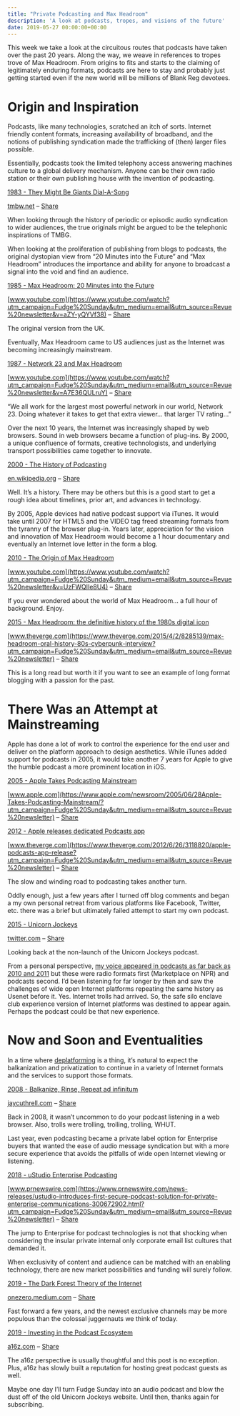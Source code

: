 ```yaml
---
title: "Private Podcasting and Max Headroom"
description: 'A look at podcasts, tropes, and visions of the future'
date: 2019-05-27 00:00:00+00:00
---
```


This week we take a look at the circuitous routes that podcasts have taken over the past 20 years. Along the way, we weave in references to tropes trove of Max Headroom. From origins to fits and starts to the claiming of legitimately enduring formats, podcasts are here to stay and probably just getting started even if the new world will be millions of Blank Reg devotees.

Origin and Inspiration
======================

Podcasts, like many technologies, scratched an itch of sorts. Internet friendly content formats, increasing availability of broadband, and the notions of publishing syndication made the trafficking of (then) larger files possible.

Essentially, podcasts took the limited telephony access answering machines culture to a global delivery mechanism. Anyone can be their own radio station or their own publishing house with the invention of podcasting.

[1983 - They Might Be Giants Dial-A-Song](http://tmbw.net/wiki/Dial-A-Song?utm_campaign=Fudge%20Sunday&utm_medium=email&utm_source=Revue%20newsletter)

[tmbw.net](http://tmbw.net/wiki/Dial-A-Song?utm_campaign=Fudge%20Sunday&utm_medium=email&utm_source=Revue%20newsletter) – [Share](http://rev.vu/oDnxqn?utm_campaign=Issue&utm_content=share&utm_medium=email&utm_source=Fudge+Sunday)

When looking through the history of periodic or episodic audio syndication to wider audiences, the true originals might be argued to be the telephonic inspirations of TMBG.

When looking at the proliferation of publishing from blogs to podcasts, the original dystopian view from “20 Minutes into the Future” and “Max Headroom” introduces the importance and ability for anyone to broadcast a signal into the void and find an audience.

[1985 - Max Headroom: 20 Minutes into the Future](https://www.youtube.com/watch?utm_campaign=Fudge%20Sunday&utm_medium=email&utm_source=Revue%20newsletter&v=aZY-yQYVf38)

[www.youtube.com](https://www.youtube.com/watch?utm_campaign=Fudge%20Sunday&utm_medium=email&utm_source=Revue%20newsletter&v=aZY-yQYVf38) – [Share](http://rev.vu/dM6QNX?utm_campaign=Issue&utm_content=share&utm_medium=email&utm_source=Fudge+Sunday)

The original version from the UK.

Eventually, Max Headroom came to US audiences just as the Internet was becoming increasingly mainstream.

[1987 - Network 23 and Max Headroom](https://www.youtube.com/watch?utm_campaign=Fudge%20Sunday&utm_medium=email&utm_source=Revue%20newsletter&v=A7E36QULruY)

[www.youtube.com](https://www.youtube.com/watch?utm_campaign=Fudge%20Sunday&utm_medium=email&utm_source=Revue%20newsletter&v=A7E36QULruY) – [Share](http://rev.vu/4KPkxa?utm_campaign=Issue&utm_content=share&utm_medium=email&utm_source=Fudge+Sunday)

“We all work for the largest most powerful network in our world, Network 23. Doing whatever it takes to get that extra viewer… that larger TV rating…”

Over the next 10 years, the Internet was increasingly shaped by web browsers. Sound in web browsers became a function of plug-ins. By 2000, a unique confluence of formats, creative technologists, and underlying transport possibilities came together to innovate.

[2000 - The History of Podcasting](https://en.wikipedia.org/wiki/History_of_podcasting?utm_campaign=Fudge%20Sunday&utm_medium=email&utm_source=Revue%20newsletter)

[en.wikipedia.org](https://en.wikipedia.org/wiki/History_of_podcasting?utm_campaign=Fudge%20Sunday&utm_medium=email&utm_source=Revue%20newsletter) – [Share](http://rev.vu/ed403J?utm_campaign=Issue&utm_content=share&utm_medium=email&utm_source=Fudge+Sunday)

Well. It’s a history. There may be others but this is a good start to get a rough idea about timelines, prior art, and advances in technology.

By 2005, Apple devices had native podcast support via iTunes. It would take until 2007 for HTML5 and the VIDEO tag freed streaming formats from the tyranny of the browser plug-in. Years later, appreciation for the vision and innovation of Max Headroom would become a 1 hour documentary and eventually an Internet love letter in the form a blog.

[2010 - The Origin of Max Headroom](https://www.youtube.com/watch?utm_campaign=Fudge%20Sunday&utm_medium=email&utm_source=Revue%20newsletter&v=UzFWQIIe8U4)

[www.youtube.com](https://www.youtube.com/watch?utm_campaign=Fudge%20Sunday&utm_medium=email&utm_source=Revue%20newsletter&v=UzFWQIIe8U4) – [Share](http://rev.vu/YlaGZ5?utm_campaign=Issue&utm_content=share&utm_medium=email&utm_source=Fudge+Sunday)

If you ever wondered about the world of Max Headroom… a full hour of background. Enjoy.

[2015 - Max Headroom: the definitive history of the 1980s digital icon](https://www.theverge.com/2015/4/2/8285139/max-headroom-oral-history-80s-cyberpunk-interview?utm_campaign=Fudge%20Sunday&utm_medium=email&utm_source=Revue%20newsletter)

[www.theverge.com](https://www.theverge.com/2015/4/2/8285139/max-headroom-oral-history-80s-cyberpunk-interview?utm_campaign=Fudge%20Sunday&utm_medium=email&utm_source=Revue%20newsletter) – [Share](http://rev.vu/4KPkxk?utm_campaign=Issue&utm_content=share&utm_medium=email&utm_source=Fudge+Sunday)

This is a long read but worth it if you want to see an example of long format blogging with a passion for the past.

There Was an Attempt at Mainstreaming
=====================================

Apple has done a lot of work to control the experience for the end user and deliver on the platform approach to design aesthetics. While iTunes added support for podcasts in 2005, it would take another 7 years for Apple to give the humble podcast a more prominent location in iOS.

[2005 - Apple Takes Podcasting Mainstream](https://www.apple.com/newsroom/2005/06/28Apple-Takes-Podcasting-Mainstream/?utm_campaign=Fudge%20Sunday&utm_medium=email&utm_source=Revue%20newsletter)

[www.apple.com](https://www.apple.com/newsroom/2005/06/28Apple-Takes-Podcasting-Mainstream/?utm_campaign=Fudge%20Sunday&utm_medium=email&utm_source=Revue%20newsletter) – [Share](http://rev.vu/raV36E?utm_campaign=Issue&utm_content=share&utm_medium=email&utm_source=Fudge+Sunday)

[2012 - Apple releases dedicated Podcasts app](https://www.theverge.com/2012/6/26/3118820/apple-podcasts-app-release?utm_campaign=Fudge%20Sunday&utm_medium=email&utm_source=Revue%20newsletter)

[www.theverge.com](https://www.theverge.com/2012/6/26/3118820/apple-podcasts-app-release?utm_campaign=Fudge%20Sunday&utm_medium=email&utm_source=Revue%20newsletter) – [Share](http://rev.vu/XGAbam?utm_campaign=Issue&utm_content=share&utm_medium=email&utm_source=Fudge+Sunday)

The slow and winding road to podcasting takes another turn.

Oddly enough, just a few years after I turned off blog comments and began a my own personal retreat from various platforms like Facebook, Twitter, etc. there was a brief but ultimately failed attempt to start my own podcast.

[2015 - Unicorn Jockeys](https://twitter.com/UnicornJockeys/status/678296062382092289?utm_campaign=Fudge%20Sunday&utm_medium=email&utm_source=Revue%20newsletter)

[twitter.com](https://twitter.com/UnicornJockeys/status/678296062382092289?utm_campaign=Fudge%20Sunday&utm_medium=email&utm_source=Revue%20newsletter) – [Share](http://rev.vu/nanxD6?utm_campaign=Issue&utm_content=share&utm_medium=email&utm_source=Fudge+Sunday)

Looking back at the non-launch of the Unicorn Jockeys podcast.

From a personal perspective, [my voice appeared in podcasts as far back as 2010 and 2011](https://jaycuthrell.com/media/?utm_campaign=Fudge%20Sunday&utm_medium=email&utm_source=Revue%20newsletter) but these were radio formats first (Marketplace on NPR) and podcasts second. I’d been listening for far longer by then and saw the challenges of wide open Internet platforms repeating the same history as Usenet before it. Yes. Internet trolls had arrived. So, the safe silo enclave club experience version of Internet platforms was destined to appear again. Perhaps the podcast could be that new experience.

Now and Soon and Eventualities
==============================

In a time where [deplatforming](https://en.wikipedia.org/wiki/Deplatforming?utm_campaign=Fudge%20Sunday&utm_medium=email&utm_source=Revue%20newsletter) is a thing, it’s natural to expect the balkanization and privatization to continue in a variety of Internet formats and the services to support those formats.

[2008 - Balkanize, Rinse, Repeat ad infinitum](https://fudge.org/archive/balkanize-rinse-repeat-ad-infinitum/?utm_campaign=Fudge%20Sunday&utm_medium=email&utm_source=Revue%20newsletter)

[jaycuthrell.com](balkanize-rinse-repeat-ad-infinitum/?utm_campaign=Fudge%20Sunday&utm_medium=email&utm_source=Revue%20newsletter) – [Share](http://rev.vu/3B4GN6?utm_campaign=Issue&utm_content=share&utm_medium=email&utm_source=Fudge+Sunday)

Back in 2008, it wasn’t uncommon to do your podcast listening in a web browser. Also, trolls were trolling, trolling, trolling, WHUT.

Last year, even podcasting became a private label option for Enterprise buyers that wanted the ease of audio message syndication but with a more secure experience that avoids the pitfalls of wide open Internet viewing or listening.

[2018 - uStudio Enterprise Podcasting](https://www.prnewswire.com/news-releases/ustudio-introduces-first-secure-podcast-solution-for-private-enterprise-communications-300672902.html?utm_campaign=Fudge%20Sunday&utm_medium=email&utm_source=Revue%20newsletter)

[www.prnewswire.com](https://www.prnewswire.com/news-releases/ustudio-introduces-first-secure-podcast-solution-for-private-enterprise-communications-300672902.html?utm_campaign=Fudge%20Sunday&utm_medium=email&utm_source=Revue%20newsletter) – [Share](http://rev.vu/bJ3KXd?utm_campaign=Issue&utm_content=share&utm_medium=email&utm_source=Fudge+Sunday)

The jump to Enterprise for podcast technologies is not that shocking when considering the insular private internal only corporate email list cultures that demanded it.

When exclusivity of content and audience can be matched with an enabling technology, there are new market possibilities and funding will surely follow.

[2019 - The Dark Forest Theory of the Internet](https://onezero.medium.com/the-dark-forest-theory-of-the-internet-7dc3e68a7cb1?gi=23d7ff20eafa&utm_campaign=Fudge%20Sunday&utm_medium=email&utm_source=Revue%20newsletter)

[onezero.medium.com](https://onezero.medium.com/the-dark-forest-theory-of-the-internet-7dc3e68a7cb1?gi=23d7ff20eafa&utm_campaign=Fudge%20Sunday&utm_medium=email&utm_source=Revue%20newsletter) – [Share](http://rev.vu/296Vn8?utm_campaign=Issue&utm_content=share&utm_medium=email&utm_source=Fudge+Sunday)

Fast forward a few years, and the newest exclusive channels may be more populous than the colossal juggernauts we think of today.

[2019 - Investing in the Podcast Ecosystem](https://a16z.com/2019/05/23/podcast-ecosystem-investing-2019/?utm_campaign=Fudge%20Sunday&utm_medium=email&utm_source=Revue%20newsletter)

[a16z.com](https://a16z.com/2019/05/23/podcast-ecosystem-investing-2019/?utm_campaign=Fudge%20Sunday&utm_medium=email&utm_source=Revue%20newsletter) – [Share](http://rev.vu/1DY4NX?utm_campaign=Issue&utm_content=share&utm_medium=email&utm_source=Fudge+Sunday)

The a16z perspective is usually thoughtful and this post is no exception. Plus, a16z has slowly built a reputation for hosting great podcast guests as well.

Maybe one day I’ll turn Fudge Sunday into an audio podcast and blow the dust off of the old Unicorn Jockeys website. Until then, thanks again for subscribing.

